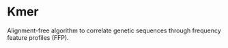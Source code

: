 # Kmer
Alignment-free algorithm to correlate genetic sequences through frequency feature profiles (FFP).
